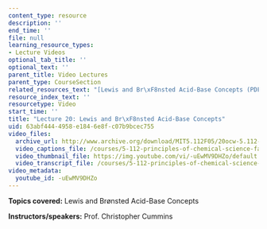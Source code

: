 ```yaml
---
content_type: resource
description: ''
end_time: ''
file: null
learning_resource_types:
- Lecture Videos
optional_tab_title: ''
optional_text: ''
parent_title: Video Lectures
parent_type: CourseSection
related_resources_text: "[Lewis and Br\xF8nsted Acid-Base Concepts (PDF)](resources/lecture20)"
resource_index_text: ''
resourcetype: Video
start_time: ''
title: "Lecture 20: Lewis and Br\xF8nsted Acid-Base Concepts"
uid: 63abf444-4958-e184-6e8f-c07b9bcec755
video_files:
  archive_url: http://www.archive.org/download/MIT5.112F05/20ocw-5.112-28oct2005-220k.mp4
  video_captions_file: /courses/5-112-principles-of-chemical-science-fall-2005/1e225634c10e57b0a0b0849887f2b0f3_-uEwMV9DHZo.vtt
  video_thumbnail_file: https://img.youtube.com/vi/-uEwMV9DHZo/default.jpg
  video_transcript_file: /courses/5-112-principles-of-chemical-science-fall-2005/45e0893229e7532c0d5c05b32c957733_-uEwMV9DHZo.pdf
video_metadata:
  youtube_id: -uEwMV9DHZo
---
```


**Topics covered:** Lewis and Brønsted Acid-Base Concepts

**Instructors/speakers:** Prof. Christopher Cummins